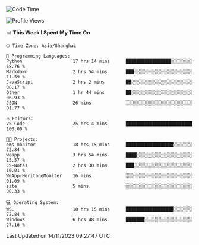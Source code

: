 <!--START_SECTION:waka-->
![Code Time](http://img.shields.io/badge/Code%20Time-1%2C372%20hrs%2028%20mins-blue)

![Profile Views](http://img.shields.io/badge/Profile%20Views-0-blue)

📊 **This Week I Spent My Time On** 

```text
🕑︎ Time Zone: Asia/Shanghai

💬 Programming Languages: 
Python                   17 hrs 14 mins      █████████████████░░░░░░░░   68.76 % 
Markdown                 2 hrs 54 mins       ███░░░░░░░░░░░░░░░░░░░░░░   11.59 % 
JavaScript               2 hrs 2 mins        ██░░░░░░░░░░░░░░░░░░░░░░░   08.17 % 
Other                    1 hr 44 mins        ██░░░░░░░░░░░░░░░░░░░░░░░   06.93 % 
JSON                     26 mins             ░░░░░░░░░░░░░░░░░░░░░░░░░   01.77 % 

🔥 Editors: 
VS Code                  25 hrs 4 mins       █████████████████████████   100.00 % 

🐱‍💻 Projects: 
ems-monitor              18 hrs 15 mins      ██████████████████░░░░░░░   72.84 % 
weapp                    3 hrs 54 mins       ████░░░░░░░░░░░░░░░░░░░░░   15.57 % 
CS-Notes                 2 hrs 30 mins       ███░░░░░░░░░░░░░░░░░░░░░░   10.01 % 
WeApp-HeritageMoniter    16 mins             ░░░░░░░░░░░░░░░░░░░░░░░░░   01.09 % 
site                     5 mins              ░░░░░░░░░░░░░░░░░░░░░░░░░   00.33 % 

💻 Operating System: 
WSL                      18 hrs 15 mins      ██████████████████░░░░░░░   72.84 % 
Windows                  6 hrs 48 mins       ███████░░░░░░░░░░░░░░░░░░   27.16 % 
```


 Last Updated on 14/11/2023 09:27:47 UTC
<!--END_SECTION:waka-->